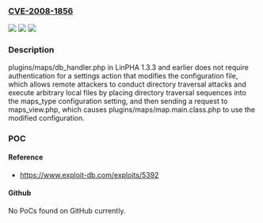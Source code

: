 ### [CVE-2008-1856](https://cve.mitre.org/cgi-bin/cvename.cgi?name=CVE-2008-1856)
![](https://img.shields.io/static/v1?label=Product&message=n%2Fa&color=blue)
![](https://img.shields.io/static/v1?label=Version&message=n%2Fa&color=blue)
![](https://img.shields.io/static/v1?label=Vulnerability&message=n%2Fa&color=brighgreen)

### Description

plugins/maps/db_handler.php in LinPHA 1.3.3 and earlier does not require authentication for a settings action that modifies the configuration file, which allows remote attackers to conduct directory traversal attacks and execute arbitrary local files by placing directory traversal sequences into the maps_type configuration setting, and then sending a request to maps_view.php, which causes plugins/maps/map.main.class.php to use the modified configuration.

### POC

#### Reference
- https://www.exploit-db.com/exploits/5392

#### Github
No PoCs found on GitHub currently.

